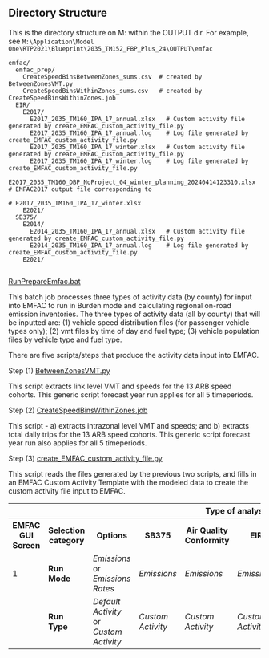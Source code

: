 
## Directory Structure

This is the directory structure on M: within the OUTPUT dir.
For example, see `M:\Application\Model One\RTP2021\Blueprint\2035_TM152_FBP_Plus_24\OUTPUT\emfac`

```
emfac/
  emfac_prep/
    CreateSpeedBinsBetweenZones_sums.csv  # created by BetweenZonesVMT.py
    CreateSpeedBinsWithinZones_sums.csv   # created by CreateSpeedBinsWithinZones.job
  EIR/
    E2017/
      E2017_2035_TM160_IPA_17_annual.xlsx   # Custom activity file generated by create_EMFAC_custom_activity_file.py
      E2017_2035_TM160_IPA_17_annual.log    # Log file generated by create_EMFAC_custom_activity_file.py
      E2017_2035_TM160_IPA_17_winter.xlsx   # Custom activity file generated by create_EMFAC_custom_activity_file.py
      E2017_2035_TM160_IPA_17_winter.log    # Log file generated by create_EMFAC_custom_activity_file.py
      E2017_2035_TM160_DBP_NoProject_04_winter_planning_20240414123310.xlsx  # EMFAC2017 output file corresponding to 
                                                                             # E2017_2035_TM160_IPA_17_winter.xlsx
    E2021/
  SB375/
    E2014/
      E2014_2035_TM160_IPA_17_annual.xlsx   # Custom activity file generated by create_EMFAC_custom_activity_file.py
      E2014_2035_TM160_IPA_17_annual.log    # Log file generated by create_EMFAC_custom_activity_file.py
    E2021/


```

[RunPrepareEmfac.bat](../../RunPrepareEmfac.bat)

This batch job processes three types of activity data (by county) for input into EMFAC to run in Burden mode 
and calculating regional on-road emission inventories.  The three types of activity data (all by county) that will 
be inputted are: (1) vehicle speed distribution files (for passenger vehicle types only); (2) vmt files by time of 
day and fuel type; (3) vehicle population files by vehicle type and fuel type.

There are five scripts/steps that produce the activity data input into EMFAC. 

Step (1) [BetweenZonesVMT.py](BetweenZonesVMT.py)

This script extracts link level VMT and speeds for the 13 ARB speed cohorts.
This generic script forecast year run applies for all 5 timeperiods.      

Step (2) [CreateSpeedBinsWithinZones.job](CreateSpeedBinsWithinZones.job)

This script - a) extracts intrazonal level VMT and speeds; and b) extracts total daily trips for the 13 ARB speed cohorts. This generic script forecast year run also applies for all 5 timeperiods.      

Step (3) [create_EMFAC_custom_activity_file.py](create_EMFAC_custom_activity_file.py)

This script reads the files generated by the previous two scripts, and 
fills in an EMFAC Custom Activity Template with the modeled data to create
the custom activity file input to EMFAC.


<table>
<tr>
  <th colspan="3"></th>
  <th colspan="4">Type of analysis</th>
</tr>
<tr>
  <th>EMFAC GUI Screen</th>
  <th>Selection category</th>
  <th>Options</th>
  <th>SB375</th>
  <th>Air Quality Conformity</th>
  <th>EIR</th>
  <th>Misc (Project Performance, Horizon, etc)</th>
</tr>
<tr>
  <td>1</td>
  <td><strong>Run Mode</strong></td>
  <td><em>Emissions</em> or <em>Emissions Rates</em></td>
  <td><em>Emissions</em></td>
  <td><em>Emissions</em></td>
  <td><em>Emissions</em></td>
  <td>either</td>
</tr>
<tr>
  <td></td>
  <td><strong>Run Type</strong></td>
  <td><em>Default Activity</em> or <em>Custom Activity</em></td>
  <td><em>Custom Activity</em></td>
  <td><em>Custom Activity</em></td>
  <td><em>Custom Activity</em></td>
  <td><em>Custom Activity</em></td>
</tr>
</table>
